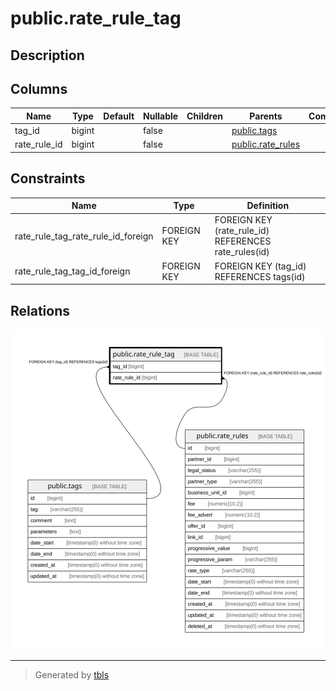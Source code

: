 # public.rate_rule_tag

## Description

## Columns

| Name | Type | Default | Nullable | Children | Parents | Comment |
| ---- | ---- | ------- | -------- | -------- | ------- | ------- |
| tag_id | bigint |  | false |  | [public.tags](public.tags.md) |  |
| rate_rule_id | bigint |  | false |  | [public.rate_rules](public.rate_rules.md) |  |

## Constraints

| Name | Type | Definition |
| ---- | ---- | ---------- |
| rate_rule_tag_rate_rule_id_foreign | FOREIGN KEY | FOREIGN KEY (rate_rule_id) REFERENCES rate_rules(id) |
| rate_rule_tag_tag_id_foreign | FOREIGN KEY | FOREIGN KEY (tag_id) REFERENCES tags(id) |

## Relations

![er](public.rate_rule_tag.svg)

---

> Generated by [tbls](https://github.com/k1LoW/tbls)
